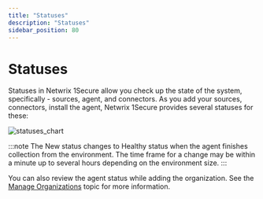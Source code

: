 ```yaml
---
title: "Statuses"
description: "Statuses"
sidebar_position: 80
---
```


# Statuses

Statuses in Netwrix 1Secure allow you check up the state of the system, specifically - sources,
agent, and connectors. As you add your sources, connectors, install the agent, Netwrix 1Secure
provides several statuses for these:

![statuses_chart](/img/product_docs/1secure/admin/statuses_chart.webp)

:::note
The New status changes to Healthy status when the agent finishes collection from the
environment. The time frame for a change may be within a minute up to several hours depending on the
environment size.
:::


You can also review the agent status while adding the organization. See the
[Manage Organizations](/docs/1secure/admin/organizations/overview.md) topic for more information.